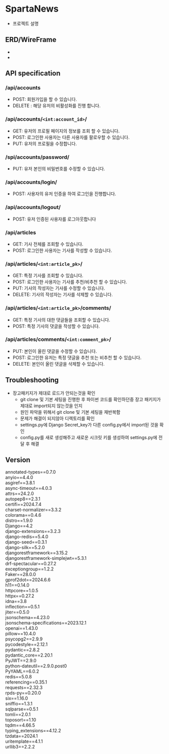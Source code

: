 # SpartaNews
 - 프로젝트 설명
## ERD/WireFrame
 - 
 - 
## API specification
### /api/accounts
 - POST: 회원가입을 할 수 있습니다.
 - DELETE : 해당 유저의 비활성화를 진행 합니다.

### /api/accounts/`<int:account_id>`/
 - GET: 유저의 프로필 페이지의 정보를 조회 할 수 있습니다.
 - POST: 로그인한 사용자는 다른 사용자를 팔로우할 수 있습니다.
 - PUT: 유저의 프로필을 수정합니다.

### /spi/accounts/password/
- PUT: 유저 본인의 비밀번호를 수정할 수 있습니다. 

### /api/accounts/login/
 - POST: 사용자의 유저 인증을 하여 로그인을 진행합니다.

### /api/accounts/logout/
 - POST: 유저 인증된 사용자를 로그아웃합니다


### /api/articles
 - GET: 기사 전체를 조회할 수 있습니다.
 - POST: 로그인한 사용자는 기사를 작성할 수 있습니다.

### /api/articles/`<int:article_pk>`/
 - GET: 특정 기사를 조회할 수 있습니다.
 - POST: 로그인한 사용자는 기사를 추천/비추천 할 수 있습니다.
 - PUT: 기사의 작성자는 기사를 수정할 수 있습니다.
 - DELETE: 기사의 작성자는 기사를 삭제할 수 있습니다.

 ### /api/articles/`<int:article_pk>`/comments/
 - GET: 특정 기사의 대한 댓글들을 조회할 수 있습니다.
 - POST: 특정 기사의 댓글을 작성할 수 있습니다.

 ### /api/articles/comments/`<int:comment_pk>`/
 - PUT: 본인이 올린 댓글을 수정할 수 있습니다.
 - POST: 로그인한 유저는 특정 댓글을 추천 또는 비추천 할 수 있습니다.
 - DELETE: 본인이 올린 댓글을 삭제할 수 있습니다. 

## Troubleshooting
 - 장고패키지가 제대로 로드가 안되는것을 확인
    - git clone 및 기본 세팅을 진행한 후 파이썬 코드를 확인하던중 장고 패키지가 제대로 import되지 않는것을 인지
    - 원인 파악을 위해서 git clone 및 기본 세팅을 재반복함
    - 문제가 해결이 되지않아 디렉토리를 확인
    - settings.py에 Django Secret_key가 다른 config.py에서 import된 것을 확인
    - config.py를 새로 생성해주고 새로운 시크릿 키를 생성하여 settings.py에 전달 후 해결 

## Version
annotated-types==0.7.0  
anyio==4.4.0  
asgiref==3.8.1  
async-timeout==4.0.3  
attrs==24.2.0  
autopep8==2.3.1  
certifi==2024.7.4  
charset-normalizer==3.3.2  
colorama==0.4.6  
distro==1.9.0  
Django==4.2  
django-extensions==3.2.3  
django-redis==5.4.0  
django-seed==0.3.1  
django-silk==5.2.0  
djangorestframework==3.15.2  
djangorestframework-simplejwt==5.3.1  
drf-spectacular==0.27.2  
exceptiongroup==1.2.2  
Faker==28.0.0  
gprof2dot==2024.6.6  
h11==0.14.0  
httpcore==1.0.5  
httpx==0.27.2  
idna==3.8  
inflection==0.5.1  
jiter==0.5.0  
jsonschema==4.23.0  
jsonschema-specifications==2023.12.1  
openai==1.43.0  
pillow==10.4.0  
psycopg2==2.9.9  
pycodestyle==2.12.1  
pydantic==2.8.2  
pydantic_core==2.20.1  
PyJWT==2.9.0  
python-dateutil==2.9.0.post0  
PyYAML==6.0.2  
redis==5.0.8  
referencing==0.35.1  
requests==2.32.3  
rpds-py==0.20.0  
six==1.16.0  
sniffio==1.3.1  
sqlparse==0.5.1  
tomli==2.0.1  
toposort==1.10  
tqdm==4.66.5  
typing_extensions==4.12.2  
tzdata==2024.1  
uritemplate==4.1.1  
urllib3==2.2.2  